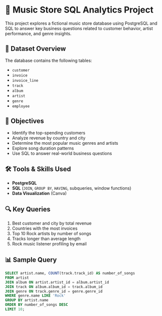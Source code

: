 # 🎵 Music Store SQL Analytics Project

This project explores a fictional music store database using PostgreSQL and SQL to answer key business questions related to customer behavior, artist performance, and genre insights.

## 📁 Dataset Overview

The database contains the following tables:
- `customer`
- `invoice`
- `invoice_line`
- `track`
- `album`
- `artist`
- `genre`
- `employee`

## 🎯 Objectives

- Identify the top-spending customers
- Analyze revenue by country and city
- Determine the most popular music genres and artists
- Explore song duration patterns
- Use SQL to answer real-world business questions

## 🛠️ Tools & Skills Used

- **PostgreSQL**
- **SQL** (`JOIN`, `GROUP BY`, `HAVING`, subqueries, window functions)
- **Data Visualization** (Canva)

## 🔍 Key Queries

1. Best customer and city by total revenue
2. Countries with the most invoices
3. Top 10 Rock artists by number of songs
4. Tracks longer than average length
5. Rock music listener profiling by email

## 📊 Sample Query

```sql
SELECT artist.name, COUNT(track.track_id) AS number_of_songs
FROM artist
JOIN album ON artist.artist_id = album.artist_id
JOIN track ON album.album_id = track.album_id
JOIN genre ON track.genre_id = genre.genre_id
WHERE genre.name LIKE 'Rock'
GROUP BY artist.name
ORDER BY number_of_songs DESC
LIMIT 10;

